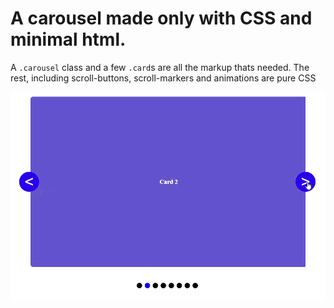 # A carousel made only with CSS and minimal html.

A `.carousel` class and a few `.card`s are all the markup thats needed. The rest, including scroll-buttons, scroll-markers and animations are pure CSS

![Carousel Demo](./CSS-Carousel.gif)
